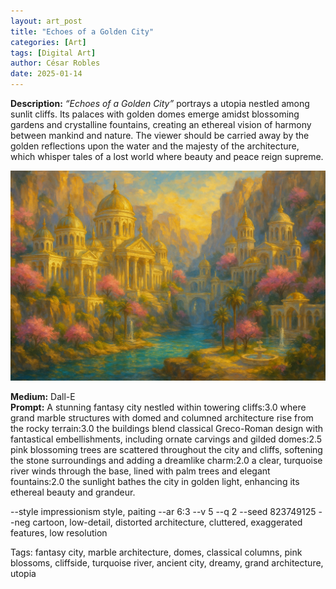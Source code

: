 ```yaml
---
layout: art_post
title: "Echoes of a Golden City"
categories: [Art]
tags: [Digital Art]
author: César Robles
date: 2025-01-14
---
```

**Description:** *“Echoes of a Golden City”* portrays a utopia nestled among sunlit cliffs. Its palaces with golden domes emerge amidst blossoming gardens and crystalline fountains, creating an ethereal vision of harmony between mankind and nature. The viewer should be carried away by the golden reflections upon the water and the majesty of the architecture, which whisper tales of a lost world where beauty and peace reign supreme.

![Echoes of a Golden City](/imag/digital_art/echoes_of_a_golden_city.jpg)

**Medium:** Dall-E\
**Prompt:** A stunning fantasy city nestled within towering cliffs:3.0 where grand marble structures with domed and columned architecture rise from the rocky terrain:3.0 the buildings blend classical Greco-Roman design with fantastical embellishments, including ornate carvings and gilded domes:2.5 pink blossoming trees are scattered throughout the city and cliffs, softening the stone surroundings and adding a dreamlike charm:2.0 a clear, turquoise river winds through the base, lined with palm trees and elegant fountains:2.0 the sunlight bathes the city in golden light, enhancing its ethereal beauty and grandeur.

--style impressionism style, paiting --ar 6:3 --v 5 --q 2 --seed 823749125 --neg cartoon, low-detail, distorted architecture, cluttered, exaggerated features, low resolution

Tags: fantasy city, marble architecture, domes, classical columns, pink blossoms, cliffside, turquoise river, ancient city, dreamy, grand architecture, utopia